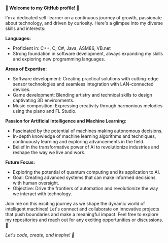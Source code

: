 **👋 Welcome to my GitHub profile! 🚀**

I'm a dedicated self-learner on a continuous journey of growth, passionate about technology, and driven by curiosity. Here's a glimpse into my diverse skills and interests:

**Languages:**
- Proficient in: C++, C, C#, Java, ASM86, VB.net
- Strong foundation in software development, always expanding my skills and exploring new programming languages.

**Areas of Expertise:**
- Software development: Creating practical solutions with cutting-edge sensor technologies and seamless integration with LAN-connected devices.
- Game development: Blending artistry and technical skills to design captivating 3D environments.
- Music composition: Expressing creativity through harmonious melodies using the piano and FL Studio.

**Passion for Artificial Intelligence and Machine Learning:**
- Fascinated by the potential of machines making autonomous decisions.
- In-depth knowledge of machine learning algorithms and techniques, continuously learning and exploring advancements in the field.
- Belief in the transformative power of AI to revolutionize industries and reshape the way we live and work.

**Future Focus:**
- Exploring the potential of quantum computing and its application to AI.
- Goal: Creating advanced systems that can make informed decisions with human oversight.
- Objective: Drive the frontiers of automation and revolutionize the way we interact with technology.

Join me on this exciting journey as we shape the dynamic world of intelligent machines! Let's connect and collaborate on innovative projects that push boundaries and make a meaningful impact. Feel free to explore my repositories and reach out for any exciting opportunities or discussions. 🌟

*Let's code, create, and inspire! 🎉*
